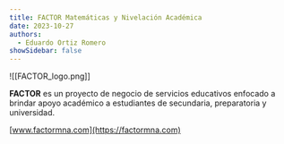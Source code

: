 ```yaml
---
title: FACTOR Matemáticas y Nivelación Académica
date: 2023-10-27
authors:
  - Eduardo Ortiz Romero
showSidebar: false
---
```


![[FACTOR_logo.png]]

**FACTOR** es un proyecto de negocio de servicios educativos enfocado a brindar apoyo académico a estudiantes de secundaria, preparatoria y universidad.

[www.factormna.com](https://factormna.com)
